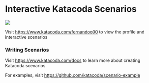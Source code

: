 # Interactive Katacoda Scenarios

[![](http://shields.katacoda.com/katacoda/fernandoo00/count.svg)](https://www.katacoda.com/fernandoo00 "Get your profile on Katacoda.com")

Visit https://www.katacoda.com/fernandoo00 to view the profile and interactive scenarios

### Writing Scenarios
Visit https://www.katacoda.com/docs to learn more about creating Katacoda scenarios

For examples, visit https://github.com/katacoda/scenario-example
